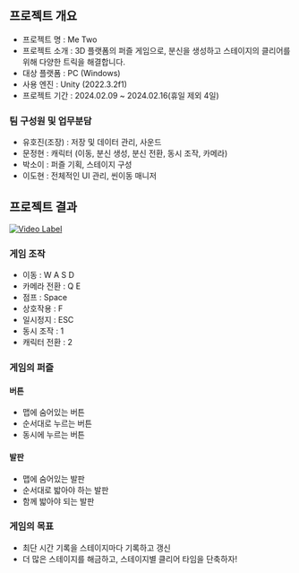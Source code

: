 ## 프로젝트 개요
  
* 프로젝트 명 : Me Two  
* 프로젝트 소개 : 3D 플랫폼의 퍼즐 게임으로, 분신을 생성하고 스테이지의 클리어를 위해 다양한 트릭을 해결합니다.  
* 대상 플랫폼 : PC (Windows)
* 사용 엔진 : Unity (2022.3.2f1)  
* 프로젝트 기간 : 2024.02.09 ~ 2024.02.16(휴일 제외 4일)  
  
### 팀 구성원 및 업무분담  
* 유호진(조장) : 저장 및 데이터 관리, 사운드  
* 문정현 : 캐릭터 (이동, 분신 생성, 분신 전환, 동시 조작, 카메라)  
* 박소이 : 퍼즐 기획, 스테이지 구성  
* 이도현 : 전체적인 UI 관리, 씬이동 매니저  


## 프로젝트 결과  
  
[![Video Label](http://img.youtube.com/vi/zpZGuH1-xMs/0.jpg)](https://youtu.be/zpZGuH1-xMs)
  
  
### 게임 조작  
* 이동 : W A S D  
* 카메라 전환 : Q E  
* 점프 : Space  
* 상호작용 : F  
* 일시정지 : ESC  
* 동시 조작 : 1  
* 캐릭터 전환 : 2  
  
### 게임의 퍼즐  
#### 버튼  
- 맵에 숨어있는 버튼  
- 순서대로 누르는 버튼  
- 동시에 누르는 버튼  
#### 발판  
- 맵에 숨어있는 발판  
- 순서대로 밟아야 하는 발판  
- 함께 밟아야 되는 발판  
  
### 게임의 목표	
- 최단 시간 기록을 스테이지마다 기록하고 갱신  
- 더 많은 스테이지를 해금하고, 스테이지별 클리어 타임을 단축하자!

